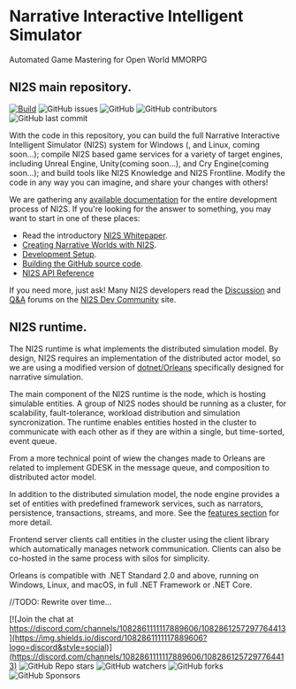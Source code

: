 # Narrative Interactive Intelligent Simulator
Automated Game Mastering for Open World MMORPG

## NI2S main repository. 
[![Build](https://img.shields.io/github/actions/workflow/status/arwni2s/Narrative-Simulator/build.yml?style=plastic)](https://github.com/arwni2s/Narrative-Simulator/actions?query=workflow%3Abuild)
![GitHub issues](https://img.shields.io/github/issues/arwni2s/Narrative-Simulator?style=plastic)
![GitHub](https://img.shields.io/github/license/arwni2s/Narrative-Simulator?style=plastic)
![GitHub contributors](https://img.shields.io/github/contributors/arwni2s/Narrative-Simulator?style=plastic)
![GitHub last commit](https://img.shields.io/github/last-commit/arwni2s/Narrative-Simulator?style=plastic)

With the code in this repository, you can build the full Narrative Interactive Intelligent Simulator (NI2S) system for Windows (, and Linux, coming soon...); compile NI2S based game services for a variety of target engines, including Unreal Engine, Unity(coming soon...), and Cry Engine(coming soon...); and build tools like NI2S Knowledge and NI2S Frontline. Modify the code in any way you can imagine, and share your changes with others!

We are gathering any [available documentation](https://github.com/ARWNI2S/NI2S-Documentation) for the entire development process of NI2S. If you're looking for the answer to something, you may want to start in one of these places:

*   Read the introductory [NI2S Whitepaper](https://github.com/ARWNI2S/NI2S-Documentation/blob/main/pub/Whitepaper.pdf).
*   [Creating Narrative Worlds with NI2S](https://github.com/ARWNI2S/NI2S-Documentation/wiki/Creating-narrative-worlds-with-NI2S/).
*   [Development Setup](https://github.com/ARWNI2S/NI2S-Documentation/wiki/Setting-up-your-development-environment-for-NI2S/).
*   [Building the GitHub source code](https://github.com/ARWNI2S/NI2S-Documentation/wiki/Building-NI2S-source-code/).
*   [NI2S API Reference](https://github.com/ARWNI2S/NI2S-Documentation/blob/main/XMLHelp/)

If you need more, just ask! Many NI2S developers read the [Discussion](https://not.available.yet/latest?exclude_tag=question) and [Q&A](https://not.available.yet/tag/question) forums on the [NI2S Dev Community](https://not.available.yet/community/) site.

## NI2S runtime.
The NI2S runtime is what implements the distributed simulation model. By design, NI2S requires an implementation of the distributed actor model, so we are using a modified version of [dotnet/Orleans](https://github.com/dotnet/orleans) specifically designed for narrative simulation.

The main component of the NI2S runtime is the node, which is hosting simulable entities. A group of NI2S nodes should be running as a cluster, for scalability, fault-tolerance, workload distribution and simulation syncronization. The runtime enables entities hosted in the cluster to communicate with each other as if they are within a single, but time-sorted, event queue.

From a more technical point of wiew the changes made to Orleans are related to implement GDESK in the message queue, and composition to distributed actor model. 

In addition to the distributed simulation model, the node engine provides a set of entities with predefined framework services, such as narrators, persistence, transactions, streams, and more. See the [features section](https://github.com/ARWNI2S/NI2S-Infrastructure#features) for more detail.

Frontend server clients call entities in the cluster using the client library which automatically manages network communication. Clients can also be co-hosted in the same process with silos for simplicity.

Orleans is compatible with .NET Standard 2.0 and above, running on Windows, Linux, and macOS, in full .NET Framework or .NET Core.

//TODO: Rewrite over time...

[![Join the chat at https://discord.com/channels/1082861111117889606/1082861257297764413](https://img.shields.io/discord/1082861111117889606?logo=discord&style=social)](https://discord.com/channels/1082861111117889606/1082861257297764413)
![GitHub Repo stars](https://img.shields.io/github/stars/arwni2s/Narrative-Simulator?style=social)
![GitHub watchers](https://img.shields.io/github/watchers/arwni2s/Narrative-Simulator?style=social)
![GitHub forks](https://img.shields.io/github/forks/arwni2s/Narrative-Simulator?style=social)
![GitHub Sponsors](https://img.shields.io/github/sponsors/arwni2s?logo=github&style=social)
